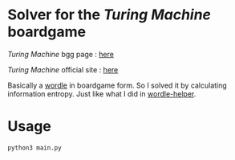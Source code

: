 # Solver for the *Turing Machine* boardgame

*Turing Machine* bgg page : [here](https://boardgamegeek.com/boardgame/356123/turing-machine)

*Turing Machine* official site : [here](https://www.scorpionmasque.com/en/turingmachine)

Basically a [wordle](https://wordleonline.co/) in boardgame form. So I solved it by calculating information entropy. Just like what I did in [wordle-helper](https://github.com/dynilath/wordle-helper).

# Usage

```bash
python3 main.py
```